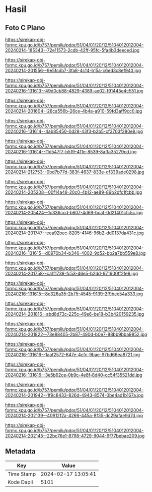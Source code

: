 # Hasil

## Foto C Plano

https://sirekap-obj-formc.kpu.go.id/b757/pemilu/pdpr/51/04/01/20/12/5104012012004-20240214-185343--72e11573-2cdb-42ff-95fc-5fa4b3deeced.jpg

https://sirekap-obj-formc.kpu.go.id/b757/pemilu/pdpr/51/04/01/20/12/5104012012004-20240214-201556--9e5fcdb7-3fa8-4c14-b15a-c6ed3c8ef943.jpg

https://sirekap-obj-formc.kpu.go.id/b757/pemilu/pdpr/51/04/01/20/12/5104012012004-20240216-131613--49d0cb88-4829-4389-ae02-f91445e4c551.jpg

https://sirekap-obj-formc.kpu.go.id/b757/pemilu/pdpr/51/04/01/20/12/5104012012004-20240214-201604--28ca556b-26ce-4b4a-a910-59fd3aff9cc0.jpg

https://sirekap-obj-formc.kpu.go.id/b757/pemilu/pdpr/51/04/01/20/12/5104012012004-20240216-131614--4ab85450-0d28-43f3-b2b5-cf3703f280e9.jpg

https://sirekap-obj-formc.kpu.go.id/b757/pemilu/pdpr/51/04/01/20/12/5104012012004-20240216-131614--f1d547f7-b5f9-4f1e-8539-8affa35279cd.jpg

https://sirekap-obj-formc.kpu.go.id/b757/pemilu/pdpr/51/04/01/20/12/5104012012004-20240214-212753--0bd7b77d-383f-4637-833e-df339ade0298.jpg

https://sirekap-obj-formc.kpu.go.id/b757/pemilu/pdpr/51/04/01/20/12/5104012012004-20240214-205208--00f14a48-20c0-4b12-ae89-89b2dfc1fcbb.jpg

https://sirekap-obj-formc.kpu.go.id/b757/pemilu/pdpr/51/04/01/20/12/5104012012004-20240214-205424--1c336ccd-b607-4d69-bcaf-0d21401cfc5c.jpg

https://sirekap-obj-formc.kpu.go.id/b757/pemilu/pdpr/51/04/01/20/12/5104012012004-20240214-201747--eea92bec-8205-4146-96b2-dd0137da431c.jpg

https://sirekap-obj-formc.kpu.go.id/b757/pemilu/pdpr/51/04/01/20/12/5104012012004-20240216-131615--d0970b34-b346-4002-9d52-bb2a7bb559e8.jpg

https://sirekap-obj-formc.kpu.go.id/b757/pemilu/pdpr/51/04/01/20/12/5104012012004-20240214-201758--ca1f1739-fc53-46e5-b2dd-971600ff2fe9.jpg

https://sirekap-obj-formc.kpu.go.id/b757/pemilu/pdpr/51/04/01/20/12/5104012012004-20240216-131615--8e326a35-2b75-4545-9139-2f9bce54a333.jpg

https://sirekap-obj-formc.kpu.go.id/b757/pemilu/pdpr/51/04/01/20/12/5104012012004-20240214-201816--abd8d73c-225c-49e6-be18-b3b420159235.jpg

https://sirekap-obj-formc.kpu.go.id/b757/pemilu/pdpr/51/04/01/20/12/5104012012004-20240214-201822--73e88405-2b87-490d-b0e7-88bb9bba9852.jpg

https://sirekap-obj-formc.kpu.go.id/b757/pemilu/pdpr/51/04/01/20/12/5104012012004-20240216-131616--1aaf2572-647e-4cfc-9bae-97bd66ea8721.jpg

https://sirekap-obj-formc.kpu.go.id/b757/pemilu/pdpr/51/04/01/20/12/5104012012004-20240216-131616--3e5b92ce-0b9c-4e8f-8d40-cc54f35521dd.jpg

https://sirekap-obj-formc.kpu.go.id/b757/pemilu/pdpr/51/04/01/20/12/5104012012004-20240214-201942--1f9c8433-826d-4943-8574-0be4ad1b167a.jpg

https://sirekap-obj-formc.kpu.go.id/b757/pemilu/pdpr/51/04/01/20/12/5104012012004-20240214-202139--40912f2a-4266-445a-8f35-dc29afae9d7d.jpg

https://sirekap-obj-formc.kpu.go.id/b757/pemilu/pdpr/51/04/01/20/12/5104012012004-20240214-202145--22bc76e1-8798-4729-9044-9f77bebae209.jpg


## Metadata

| Key        | Value               |
| ---------- | ------------------- |
| Time Stamp | 2024-02-17 13:05:41 |
| Kode Dapil | 5101                |



